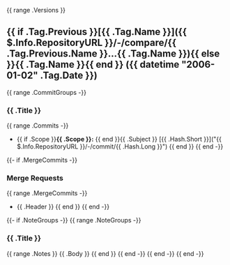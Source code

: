 {{ range .Versions }}
<a name="{{ .Tag.Name }}"></a>
## {{ if .Tag.Previous }}[{{ .Tag.Name }}]({{ $.Info.RepositoryURL }}/-/compare/{{ .Tag.Previous.Name }}...{{ .Tag.Name }}){{ else }}{{ .Tag.Name }}{{ end }} ({{ datetime "2006-01-02" .Tag.Date }})

{{ range .CommitGroups -}}
### {{ .Title }}

{{ range .Commits -}}
* {{ if .Scope }}**{{ .Scope }}:** {{ end }}{{ .Subject }} [{{ .Hash.Short }}]("{{ $.Info.RepositoryURL }}/-/commit/{{ .Hash.Long }}")
{{ end }}
{{ end -}}

{{- if .MergeCommits -}}
### Merge Requests

{{ range .MergeCommits -}}
* {{ .Header }}
{{ end }}
{{ end -}}

{{- if .NoteGroups -}}
{{ range .NoteGroups -}}
### {{ .Title }}

{{ range .Notes }}
{{ .Body }}
{{ end }}
{{ end -}}
{{ end -}}
{{ end -}}
